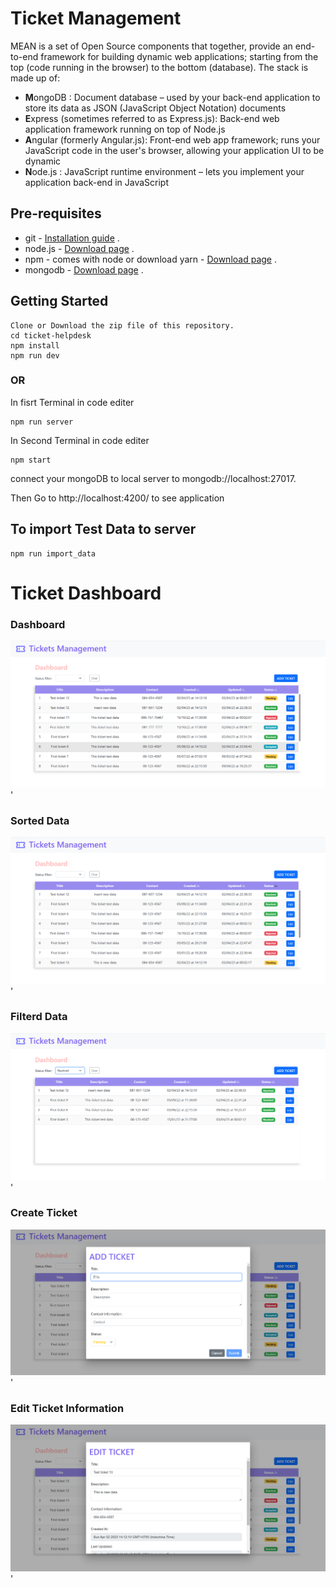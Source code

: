 # Ticket Management

MEAN is a set of Open Source components that together, provide an end-to-end framework for building dynamic web applications; starting from the top (code running in the browser) to the bottom (database). The stack is made up of:

- **M**ongoDB : Document database – used by your back-end application to store its data as JSON (JavaScript Object Notation) documents
- **E**xpress (sometimes referred to as Express.js): Back-end web application framework running on top of Node.js
- **A**ngular (formerly Angular.js): Front-end web app framework; runs your JavaScript code in the user's browser, allowing your application UI to be dynamic
- **N**ode.js : JavaScript runtime environment – lets you implement your application back-end in JavaScript

## Pre-requisites

- git - [Installation guide](https://www.linode.com/docs/development/version-control/how-to-install-git-on-linux-mac-and-windows/) .
- node.js - [Download page](https://nodejs.org/en/download/) .
- npm - comes with node or download yarn - [Download page](https://yarnpkg.com/lang/en/docs/install) .
- mongodb - [Download page](https://www.mongodb.com/download-center/community) .

## Getting Started

```
Clone or Download the zip file of this repository.
cd ticket-helpdesk
npm install
npm run dev
```

### OR

In fisrt Terminal in code editer

```
npm run server
```

In Second Terminal in code editer

```
npm start
```

connect your mongoDB to local server to mongodb://localhost:27017.

Then Go to http://localhost:4200/ to see application

## To import Test Data to server

```
npm run import_data
```

# Ticket Dashboard

### Dashboard

![Web APP Dashboard|150x150](./src/assets/appImage/Dashboard.png)'

### Sorted Data

![Web APP Dashboard|150x150](./src/assets/appImage/DataSorted.png)'

### Filterd Data

![Web APP Dashboard|150x150](./src/assets/appImage/DataFiltered.png)'

### Create Ticket

![Web APP Dashboard|150x150](./src/assets/appImage/AddticketDialog.png)'

### Edit Ticket Information

![Web APP Dashboard|150x150](./src/assets/appImage/Editticket.png)'
